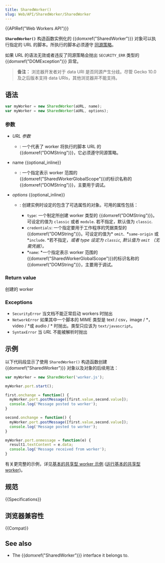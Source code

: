 ```yaml
---
title: SharedWorker()
slug: Web/API/SharedWorker/SharedWorker
---
```


{{APIRef("Web Workers API")}}

**`SharedWorker()`** 构造函数实例化的 {{domxref("SharedWorker")}} 对象可以执行指定的 URL 的脚本。所执行的脚本必须遵守 [同源策略](/zh-CN/docs/Web/Security/Same-origin_policy)。

如果 URL 的语法无效或者违反了同源策略会抛出 `SECURITY_ERR` 类型的 {{domxref("DOMException")}} 异常。

> **备注：** 浏览器开发者对于 data URI 是否同源产生分歧。尽管 Gecko 10.0 及之后版本支持 data URIs，其他浏览器并不能支持。

## 语法

```js
var myWorker = new SharedWorker(aURL, name);
var myWorker = new SharedWorker(aURL, options);
```

### 参数

- _URL 参数_
  - : 一个代表了 worker 将执行的脚本 URL 的 {{domxref("DOMString")}}，它必须遵守同源策略。
- name {{optional_inline}}
  - : 一个指定表示 worker 范围的{{domxref("SharedWorkerGlobalScope")}}的标识名称的 {{domxref("DOMString")}}，主要用于调试。
- _options_ {{optional_inline}}

  - : 创建实例时设定的包含了可选属性的对象。可用的属性包括：

    - `type`: 一个制定所创建 worker 类型的 {{domxref("DOMString")}}。可设定的值为 `classic` 或者 `module`. 若不指定，默认值为 `classic`.
    - `credentials`: 一个指定要用于工作程序的凭据类型的 {{domxref("DOMString")}}。可设定的值为* `omit、`*`same-origin` 或 *`include`. *若不指定，*或者 type 设定为 `classic`, *默认值为* `omit` （无需凭据）。*
    - *`name`: *一个指定表示 worker 范围的{{domxref("SharedWorkerGlobalScope")}}的标识名称的 {{domxref("DOMString")}}，主要用于调试。

### Return value

创建的 worker

### Exceptions

- `SecurityError` 当文档不能正常启动 workers 时抛出
- `NetworkError` 如果其中一个脚本的 MIME 类型是 text / csv，image / \*，video / \*或 audio / \* 时抛出。类型只应该为 `text/javascript`。
- `SyntaxError` 当 _URL_ 不能被解析时抛出

## 示例

以下代码段显示了使用 `SharedWorker()` 构造函数创建 {{domxref("SharedWorker")}} 对象以及对象的后续用法：

```js
var myWorker = new SharedWorker('worker.js');

myWorker.port.start();

first.onchange = function() {
  myWorker.port.postMessage([first.value,second.value]);
  console.log('Message posted to worker');
}

second.onchange = function() {
  myWorker.port.postMessage([first.value,second.value]);
  console.log('Message posted to worker');
}

myWorker.port.onmessage = function(e) {
  result1.textContent = e.data;
  console.log('Message received from worker');
}
```

有关更完整的示例，详见[基本的共享型 worker 示例](https://github.com/mdn/dom-examples/tree/main/web-workers/simple-shared-worker) ([运行基本的共享型 worker](https://mdn.github.io/dom-examples/web-workers/simple-shared-worker/))。

## 规范

{{Specifications}}

## 浏览器兼容性

{{Compat}}

## See also

- The {{domxref("SharedWorker")}} interface it belongs to.
